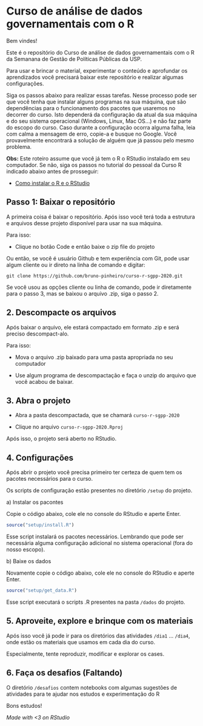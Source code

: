 # Curso de análise de dados governamentais com o R

Bem vindes!

Este é o repositório do Curso de análise de dados governamentais com o R da
Semanana de Gestão de Políticas Públicas da USP.

Para usar e brincar o material, experimentar o conteúdo e aprofundar os
aprendizados você precisará baixar este repositório e realizar algumas
configurações.

Siga os passos abaixo para realizar essas tarefas. Nesse processo pode ser
que você tenha que instalar alguns programas na sua máquina, que são
dependências para o funcionamento dos pacotes que usaremos no decorrer do
curso. Isto dependerá da configuração da atual da sua máquina e do seu
sistema operacional (Windows, Linux, Mac OS...) e não faz parte do escopo do
curso. Caso durante a configuração ocorra alguma falha, leia com calma a
mensagem de erro, copie-a e busque no Google. Você provavelmente encontrará
a solução de alguém que já passou pelo mesmo problema.

__Obs:__ Este roteiro assume que você já tem o R o RStudio instalado em seu
computador. Se não, siga os passos no tutorial do pessoal da Curso R indicado
abaixo antes de prosseguir:

* [Como instalar o R e o RStudio](http://material.curso-r.com/instalacao/)

## Passo 1: Baixar o repositório

A primeira coisa é baixar o repositório. Após isso você terá toda a estrutura
e arquivos desse projeto disponível para usar na sua máquina.

Para isso:

- Clique no botão Code e então baixe o zip file do projeto

Ou então, se você é usuário Github e tem experiência com Git, pode usar algum
cliente ou ir direto na linha de comando e digitar:

```
git clone https://github.com/bruno-pinheiro/curso-r-sgpp-2020.git
```

Se você usou as opções cliente ou linha de comando, pode ir diretamente para o
passo 3, mas se baixou o arquivo .zip, siga o passo 2.

## 2. Descompacte os arquivos

Após baixar o arquivo, ele estará compactado em formato .zip e será preciso
descompact-alo.

Para isso:

- Mova o arquivo .zip baixado para uma pasta apropriada no seu computador

- Use algum programa de descompactação e faça o unzip do arquivo que você acabou de baixar.


## 3. Abra o projeto

- Abra a pasta descompactada, que se chamará `curso-r-sgpp-2020`

- Clique no arquivo `curso-r-sgpp-2020.Rproj`

Após isso, o projeto será aberto no RStudio.

## 4. Configurações

Após abrir o projeto você precisa primeiro ter certeza de quem tem os pacotes necessários para o curso.

Os scripts de configuração estão presentes no diretório `/setup` do projeto.

a) Instalar os pacontes

Copie o código abaixo, cole ele no console do RStudio e aperte Enter.

```R
source("setup/install.R")
```
Esse script instalará os pacotes necessários. Lembrando que pode ser necessária alguma
configuração adicional no sistema operacional (fora do nosso escopo).

b) Baixe os dados

Novamente copie o código abaixo, cole ele no console do RStudio e aperte Enter.

```R
source("setup/get_data.R")
```

Esse script executará o scripts .R presentes na pasta `/dados` do projeto.

## 5. Aproveite, explore e brinque com os materiais

Após isso você já pode ir para os diretórios das atividades `/dia1` ... `/dia4`, onde
estão os materiais que usamos em cada dia do curso.

Especialmente, tente reproduzir, modificar e explorar os cases.

## 6. Faça os desafios (Faltando)

O diretório `/desafios` contem notebooks com algumas sugestões de atividades para te
ajudar nos estudos e experimentação do R

Bons estudos!

_Made with <3 on RStudio_